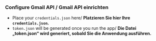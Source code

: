### Configure Gmail API / Gmail API einrichten

- Place your `credentials.json` here/
    **Platzieren Sie hier Ihre `credentials.json`.** 
- `token.json` will be generated once you run the app/
    **Die Datei „token.json“ wird generiert, sobald Sie die Anwendung ausführen.**
